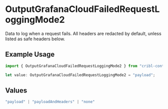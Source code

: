 # OutputGrafanaCloudFailedRequestLoggingMode2

Data to log when a request fails. All headers are redacted by default, unless listed as safe headers below.

## Example Usage

```typescript
import { OutputGrafanaCloudFailedRequestLoggingMode2 } from "cribl-control-plane/models";

let value: OutputGrafanaCloudFailedRequestLoggingMode2 = "payload";
```

## Values

```typescript
"payload" | "payloadAndHeaders" | "none"
```